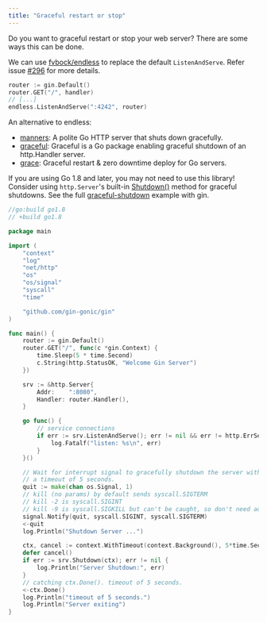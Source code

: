 ```yaml
---
title: "Graceful restart or stop"
---
```


Do you want to graceful restart or stop your web server?
There are some ways this can be done.

We can use [fvbock/endless](https://github.com/fvbock/endless) to replace the default `ListenAndServe`. Refer issue [#296](https://github.com/gin-gonic/gin/issues/296) for more details.

```go
router := gin.Default()
router.GET("/", handler)
// [...]
endless.ListenAndServe(":4242", router)
```

An alternative to endless:

* [manners](https://github.com/braintree/manners): A polite Go HTTP server that shuts down gracefully.
* [graceful](https://github.com/tylerb/graceful): Graceful is a Go package enabling graceful shutdown of an http.Handler server.
* [grace](https://github.com/facebookgo/grace): Graceful restart & zero downtime deploy for Go servers.

If you are using Go 1.8 and later, you may not need to use this library! Consider using `http.Server`'s built-in [Shutdown()](https://golang.org/pkg/net/http/#Server.Shutdown) method for graceful shutdowns. See the full [graceful-shutdown](https://github.com/gin-gonic/examples/tree/master/graceful-shutdown) example with gin.

```go
//go:build go1.8
// +build go1.8

package main

import (
	"context"
	"log"
	"net/http"
	"os"
	"os/signal"
	"syscall"
	"time"

	"github.com/gin-gonic/gin"
)

func main() {
	router := gin.Default()
	router.GET("/", func(c *gin.Context) {
		time.Sleep(5 * time.Second)
		c.String(http.StatusOK, "Welcome Gin Server")
	})

	srv := &http.Server{
		Addr:    ":8080",
		Handler: router.Handler(),
	}

	go func() {
		// service connections
		if err := srv.ListenAndServe(); err != nil && err != http.ErrServerClosed {
			log.Fatalf("listen: %s\n", err)
		}
	}()

	// Wait for interrupt signal to gracefully shutdown the server with
	// a timeout of 5 seconds.
	quit := make(chan os.Signal, 1)
	// kill (no params) by default sends syscall.SIGTERM
	// kill -2 is syscall.SIGINT
	// kill -9 is syscall.SIGKILL but can't be caught, so don't need add it
	signal.Notify(quit, syscall.SIGINT, syscall.SIGTERM)
	<-quit
	log.Println("Shutdown Server ...")

	ctx, cancel := context.WithTimeout(context.Background(), 5*time.Second)
	defer cancel()
	if err := srv.Shutdown(ctx); err != nil {
		log.Println("Server Shutdown:", err)
	}
	// catching ctx.Done(). timeout of 5 seconds.
	<-ctx.Done()
	log.Println("timeout of 5 seconds.")
	log.Println("Server exiting")
}
```

